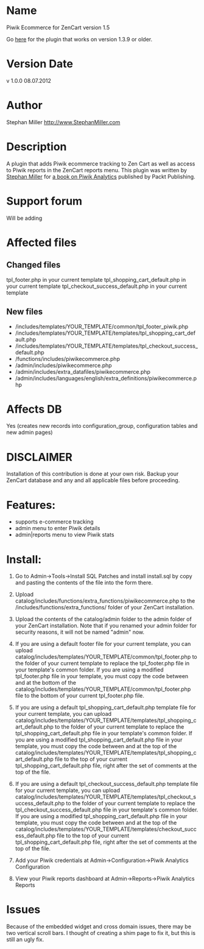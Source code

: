 Name
====
Piwik Ecommerce for ZenCart version 1.5

Go [here](https://github.com/eristoddle/Piwik-Ecommerce-for-Zen-Cart) for the plugin that works on version 1.3.9 or older.

Version Date
============
v 1.0.0 08.07.2012

Author
======
Stephan Miller http://www.StephanMiller.com

Description
============
A plugin that adds Piwik ecommerce tracking to Zen Cart as well as access to Piwik reports in the ZenCart reports menu. This plugin was written by [Stephan Miller](http://www.stephanmiller.com) for [a book on Piwik Analytics](http://www.packtpub.com/piwik-web-analytics-essentials/book) published by Packt Publishing.

Support forum
=============
Will be adding

Affected files
==============
Changed files
-------------
tpl_footer.php in your current template
tpl_shopping_cart_default.php in your current template
tpl_checkout_success_default.php in your current template

New files
---------
- /includes/templates/YOUR_TEMPLATE/common/tpl_footer_piwik.php
- /includes/templates/YOUR_TEMPLATE/templates/tpl_shopping_cart_default.php
- /includes/templates/YOUR_TEMPLATE/templates/tpl_checkout_success_default.php
- /functions/includes/piwikecommerce.php
- /admin/includes/piwikecommerce.php
- /admin/includes/extra_datafiles/piwikecommerce.php
- /admin/includes/languages/english/extra_definitions/piwikecommerce.php

Affects DB
==========
Yes (creates new records into configuration_group, configuration tables and new admin pages)

DISCLAIMER
==========
Installation of this contribution is done at your own risk.
Backup your ZenCart database and any and all applicable files before proceeding.

Features:
=========
- supports e-commerce tracking
- admin menu to enter Piwik details
- admin|reports menu to view Piwik stats

Install:
============

1. Go to Admin->Tools->Install SQL Patches and install install.sql by copy and pasting the contents of the file into the form there.

2. Upload catalog/includes/functions/extra_functions/piwikecommerce.php to the /includes/functions/extra_functions/ folder of your ZenCart installation.

3. Upload the contents of the catalog/admin folder to the admin folder of your ZenCart installation. Note that if you renamed your admin folder for security reasons, it will not be named "admin" now.

4. If you are using a default footer file for your current template, you can upload catalog/includes/templates/YOUR_TEMPLATE/common/tpl_footer.php to the folder of your current template to replace the tpl_footer.php file in your template's common folder. If you are using a modified tpl_footer.php file in your template, you must copy the code between <!-- Piwik with E-Commerce Tracking--> and <!-- End Piwik with E-Commerce Tracking--> at the bottom of the catalog/includes/templates/YOUR_TEMPLATE/common/tpl_footer.php file to the bottom of your current tpl_footer.php file.

5. If you are using a default tpl_shopping_cart_default.php template file for your current template, you can upload catalog/includes/templates/YOUR_TEMPLATE/templates/tpl_shopping_cart_default.php to the folder of your current template to replace the tpl_shopping_cart_default.php file in your template's common folder. If you are using a modified tpl_shopping_cart_default.php file in your template, you must copy the code between <!-- Piwik with E-Commerce Tracking--> and <!-- End Piwik with E-Commerce Tracking--> at the top of the catalog/includes/templates/YOUR_TEMPLATE/templates/tpl_shopping_cart_default.php file to the top of your current tpl_shopping_cart_default.php file, right after the set of comments at the top of the file.

6. If you are using a default tpl_checkout_success_default.php template file for your current template, you can upload catalog/includes/templates/YOUR_TEMPLATE/templates/tpl_checkout_success_default.php to the folder of your current template to replace the tpl_checkout_success_default.php file in your template's common folder. If you are using a modified tpl_shopping_cart_default.php file in your template, you must copy the code between <!-- Piwik with E-Commerce Tracking--> and <!-- End Piwik with E-Commerce Tracking--> at the top of the catalog/includes/templates/YOUR_TEMPLATE/templates/checkout_success_default.php file to the top of your current tpl_shopping_cart_default.php file, right after the set of comments at the top of the file.

7. Add your Piwik credentials at Admin->Configuration->Piwik Analytics Configuration

8. View your Piwik reports dashboard at Admin->Reports->Piwik Analytics Reports

Issues
======
Because of the embedded widget and cross domain issues, there may be two vertical scroll bars. I thought of creating a shim page to fix it, but this is still an ugly fix.
